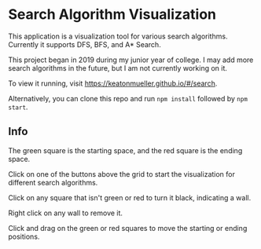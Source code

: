 # Search Algorithm Visualization
This application is a visualization tool for various search algorithms. Currently it supports DFS, BFS, and A* Search.

This project began in 2019 during my junior year of college. I may add more search algorithms in the future, but I am not currently working on it.

To view it running, visit https://keatonmueller.github.io/#/search.

Alternatively, you can clone this repo and run `npm install` followed by `npm start`.

## Info
The green square is the starting space, and the red square is the ending space.

Click on one of the buttons above the grid to start the visualization for different search algorithms.

Click on any square that isn't green or red to turn it black, indicating a wall.

Right click on any wall to remove it.

Click and drag on the green or red squares to move the starting or ending positions.
